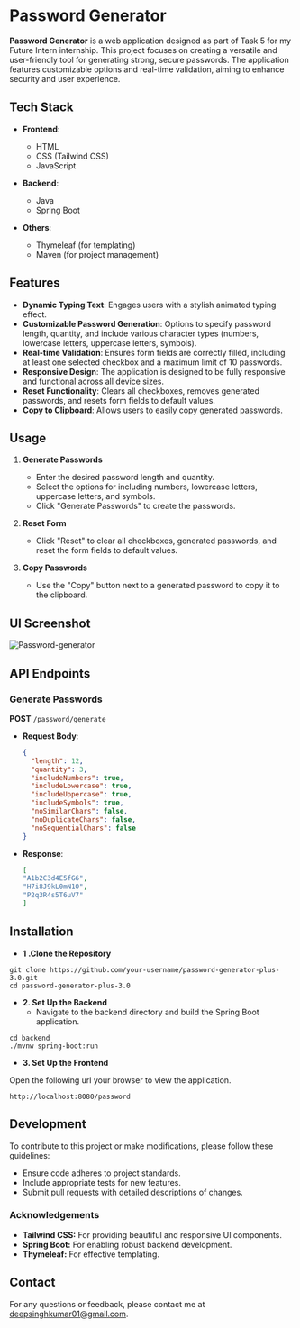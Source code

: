 # Password Generator

**Password Generator** is a web application designed as part of Task 5 for my Future Intern internship. This project focuses on creating a versatile and user-friendly tool for generating strong, secure passwords. The application features customizable options and real-time validation, aiming to enhance security and user experience.

## Tech Stack

- **Frontend**:
  - HTML
  - CSS (Tailwind CSS)
  - JavaScript

- **Backend**:
  - Java
  - Spring Boot

- **Others**:
  - Thymeleaf (for templating)
  - Maven (for project management)

## Features

- **Dynamic Typing Text**: Engages users with a stylish animated typing effect.
- **Customizable Password Generation**: Options to specify password length, quantity, and include various character types (numbers, lowercase letters, uppercase letters, symbols).
- **Real-time Validation**: Ensures form fields are correctly filled, including at least one selected checkbox and a maximum limit of 10 passwords.
- **Responsive Design**: The application is designed to be fully responsive and functional across all device sizes.
- **Reset Functionality**: Clears all checkboxes, removes generated passwords, and resets form fields to default values.
- **Copy to Clipboard**: Allows users to easily copy generated passwords.

## Usage

1. **Generate Passwords**
   - Enter the desired password length and quantity.
   - Select the options for including numbers, lowercase letters, uppercase letters, and symbols.
   - Click "Generate Passwords" to create the passwords.

2. **Reset Form**
   - Click "Reset" to clear all checkboxes, generated passwords, and reset the form fields to default values.

3. **Copy Passwords**
   - Use the "Copy" button next to a generated password to copy it to the clipboard.

## UI Screenshot

![Password-generator](https://github.com/user-attachments/assets/99bcd930-94ad-49e4-8ee8-0926ac5fb74d)


## API Endpoints

### Generate Passwords

**POST** `/password/generate`

- **Request Body**: 
  ```json
  {
    "length": 12,
    "quantity": 3,
    "includeNumbers": true,
    "includeLowercase": true,
    "includeUppercase": true,
    "includeSymbols": true,
    "noSimilarChars": false,
    "noDuplicateChars": false,
    "noSequentialChars": false
  }

- **Response**:
  ```json
  [
  "A1b2C3d4E5fG6",
  "H7i8J9kL0mN1O",
  "P2q3R4s5T6uV7"
  ]

## Installation
- **1 .Clone the Repository**

```
git clone https://github.com/your-username/password-generator-plus-3.0.git
cd password-generator-plus-3.0

```
-  **2. Set Up the Backend**
    - Navigate to the backend directory and build the Spring Boot application.
```
cd backend
./mvnw spring-boot:run
```
- **3. Set Up the Frontend**

Open the following url your browser to view the application.
```
http://localhost:8080/password
```
## Development
To contribute to this project or make modifications, please follow these guidelines:
  - Ensure code adheres to project standards.
  - Include appropriate tests for new features.
  - Submit pull requests with detailed descriptions of changes.

### Acknowledgements
- **Tailwind CSS:** For providing beautiful and responsive UI components.
- **Spring Boot:** For enabling robust backend development.
- **Thymeleaf:** For effective templating.

## Contact
For any questions or feedback, please contact me at deepsinghkumar01@gmail.com.

